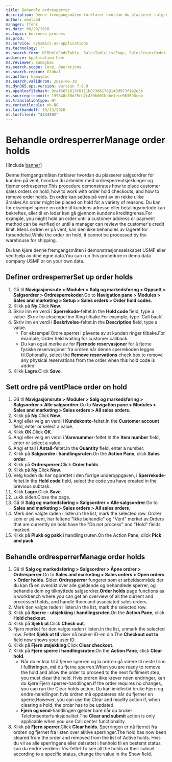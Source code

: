 ```yaml
---
title: Behandle ordresperrer
description: Denne fremgangsmåten forklarer hvordan du plasserer salgsordrer for kunden på vent, hvordan du arbeider med ordresperreutsjekkinger og fjerner ordresperrer.
author: omulvad
manager: tfehr
ms.date: 08/29/2018
ms.topic: business-process
ms.prod: ''
ms.service: dynamics-ax-applications
ms.technology: ''
ms.search.form: MCRHoldCodeTable, SalesTableListPage, SalesCreateOrder, SalesTable, MCRHoldCodeTrans, MCRHoldCheckOutOverride, MCRHoldCodeTable, MCRItemListCopying, MCRItemListTable, MCROMHoldList
audience: Application User
ms.reviewer: kamaybac
ms.search.scope: Core, Operations
ms.search.region: Global
ms.author: kamaybac
ms.search.validFrom: 2016-06-30
ms.dyn365.ops.version: Version 7.0.0
ms.openlocfilehash: 9caf6651813f0111b873db1769140d973f1a2e3b
ms.sourcegitcommit: 199848e78df5cb7c439b001bdbe1ece963593cdb
ms.translationtype: HT
ms.contentlocale: nb-NO
ms.lasthandoff: 10/13/2020
ms.locfileid: "4434502"
---
```

# <a name="manage-order-holds"></a><span data-ttu-id="f1b1e-103">Behandle ordresperrer</span><span class="sxs-lookup"><span data-stu-id="f1b1e-103">Manage order holds</span></span>

[!include [banner](../../includes/banner.md)]

<span data-ttu-id="f1b1e-104">Denne fremgangsmåten forklarer hvordan du plasserer salgsordrer for kunden på vent, hvordan du arbeider med ordresperreutsjekkinger og fjerner ordresperrer.</span><span class="sxs-lookup"><span data-stu-id="f1b1e-104">This procedure demonstrates how to place customer sales orders on hold, how to work with order hold checkouts, and how to remove order holds.</span></span> <span data-ttu-id="f1b1e-105">En ordre kan settes på vent av en rekke ulike årsaker.</span><span class="sxs-lookup"><span data-stu-id="f1b1e-105">An order might be placed on hold for a variety of reasons.</span></span> <span data-ttu-id="f1b1e-106">Du kan for eksempel sperre en ordre til kundens adresse eller betalingsmetode kan bekreftes, eller til en leder kan gå gjennom kundens kredittgrense.</span><span class="sxs-lookup"><span data-stu-id="f1b1e-106">For example, you might hold an order until a customer address or payment method can be verified or until a manager can review the customer's credit limit.</span></span> <span data-ttu-id="f1b1e-107">Mens ordren er på vent, kan den ikke behandles av lageret for forsendelse.</span><span class="sxs-lookup"><span data-stu-id="f1b1e-107">While the order on hold, it cannot be processed by the warehouse for shipping.</span></span> 

<span data-ttu-id="f1b1e-108">Du kan kjøre denne fremgangsmåten i demonstrasjonsselskapet USMF eller ved hjelp av dine egne data.</span><span class="sxs-lookup"><span data-stu-id="f1b1e-108">You can run this procedure in demo data company USMF or on your own data.</span></span>


## <a name="set-up-order-holds"></a><span data-ttu-id="f1b1e-109">Definer ordresperrer</span><span class="sxs-lookup"><span data-stu-id="f1b1e-109">Set up order holds</span></span>
1. <span data-ttu-id="f1b1e-110">Gå til **Navigasjonsrute > Moduler > Salg og markedsføring > Oppsett > Salgsordrer > Ordresperrekoder**.</span><span class="sxs-lookup"><span data-stu-id="f1b1e-110">Go to **Navigation pane > Modules > Sales and marketing > Setup > Sales orders > Order hold codes**.</span></span>
2. <span data-ttu-id="f1b1e-111">Klikk på **Ny**.</span><span class="sxs-lookup"><span data-stu-id="f1b1e-111">Click **New**.</span></span>
3. <span data-ttu-id="f1b1e-112">Skriv inn en verdi i **Sperrekode**-feltet.</span><span class="sxs-lookup"><span data-stu-id="f1b1e-112">In the **Hold code** field, type a value.</span></span> <span data-ttu-id="f1b1e-113">Skriv for eksempel inn Ring tilbake.</span><span class="sxs-lookup"><span data-stu-id="f1b1e-113">For example, type 'Call back'.</span></span>  
4. <span data-ttu-id="f1b1e-114">Skriv inn en verdi i **Beskrivelse**-feltet.</span><span class="sxs-lookup"><span data-stu-id="f1b1e-114">In the **Description** field, type a value.</span></span>
    - <span data-ttu-id="f1b1e-115">For eksempel Ordre sperret i påvente av at kunden ringer tilbake.</span><span class="sxs-lookup"><span data-stu-id="f1b1e-115">For example, Order held waiting for customer callback.</span></span>  
    - <span data-ttu-id="f1b1e-116">Du kan også merke av for **Fjernede reservasjoner** for å fjerne fysiske reservasjoner fra ordren når denne sperrekoden legges til.</span><span class="sxs-lookup"><span data-stu-id="f1b1e-116">Optionally, select the **Remove reservations** check box to remove any physical reservations from the order when this hold code is added.</span></span>  
5. <span data-ttu-id="f1b1e-117">Klikk **Lagre**.</span><span class="sxs-lookup"><span data-stu-id="f1b1e-117">Click **Save**.</span></span>

## <a name="place-order-on-hold"></a><span data-ttu-id="f1b1e-118">Sett ordre på vent</span><span class="sxs-lookup"><span data-stu-id="f1b1e-118">Place order on hold</span></span>
1. <span data-ttu-id="f1b1e-119">Gå til **Navigasjonsrute > Moduler > Salg og markedsføring > Salgsordrer > Alle salgsordrer**.</span><span class="sxs-lookup"><span data-stu-id="f1b1e-119">Go to **Navigation pane > Modules > Sales and marketing > Sales orders > All sales orders**.</span></span>
2. <span data-ttu-id="f1b1e-120">Klikk på **Ny**.</span><span class="sxs-lookup"><span data-stu-id="f1b1e-120">Click **New**.</span></span>
3. <span data-ttu-id="f1b1e-121">Angi eller velg en verdi i **Kundekonto**-feltet.</span><span class="sxs-lookup"><span data-stu-id="f1b1e-121">In the **Customer account** field, enter or select a value.</span></span>
4. <span data-ttu-id="f1b1e-122">Klikk **OK**.</span><span class="sxs-lookup"><span data-stu-id="f1b1e-122">Click **OK**.</span></span>
5. <span data-ttu-id="f1b1e-123">Angi eller velg en verdi i **Varenummer**-feltet.</span><span class="sxs-lookup"><span data-stu-id="f1b1e-123">In the **Item number** field, enter or select a value.</span></span>
6. <span data-ttu-id="f1b1e-124">Angi et tall i **Antall**-feltet.</span><span class="sxs-lookup"><span data-stu-id="f1b1e-124">In the **Quantity** field, enter a number.</span></span>
7. <span data-ttu-id="f1b1e-125">Klikk på **Salgsordre** i **handlingsruten**.</span><span class="sxs-lookup"><span data-stu-id="f1b1e-125">On the **Action Pane**, click **Sales order**.</span></span>
8. <span data-ttu-id="f1b1e-126">Klikk på **Ordresperrer**.</span><span class="sxs-lookup"><span data-stu-id="f1b1e-126">Click **Order holds**.</span></span>
9. <span data-ttu-id="f1b1e-127">Klikk på **Ny**.</span><span class="sxs-lookup"><span data-stu-id="f1b1e-127">Click **New**.</span></span>
10. <span data-ttu-id="f1b1e-128">Velg koden du har opprettet i den forrige underoppgaven, i **Sperrekode**-feltet.</span><span class="sxs-lookup"><span data-stu-id="f1b1e-128">In the **Hold code** field, select the code you have created in the previous subtask.</span></span>
11. <span data-ttu-id="f1b1e-129">Klikk **Lagre**.</span><span class="sxs-lookup"><span data-stu-id="f1b1e-129">Click **Save**.</span></span>
12. <span data-ttu-id="f1b1e-130">Lukk siden.</span><span class="sxs-lookup"><span data-stu-id="f1b1e-130">Close the page.</span></span>
13. <span data-ttu-id="f1b1e-131">Gå til **Salg og markedsføring > Salgsordrer > Alle salgsordrer**.</span><span class="sxs-lookup"><span data-stu-id="f1b1e-131">Go to **Sales and marketing > Sales orders > All sales orders**.</span></span>
14. <span data-ttu-id="f1b1e-132">Merk den valgte raden i listen.</span><span class="sxs-lookup"><span data-stu-id="f1b1e-132">In the list, mark the selected row.</span></span> <span data-ttu-id="f1b1e-133">Ordrer som er på vent, har feltene "Ikke behandle" og "Vent" merket av.</span><span class="sxs-lookup"><span data-stu-id="f1b1e-133">Orders that are currently on hold have the "Do not process" and "Hold" fields marked.</span></span>
15. <span data-ttu-id="f1b1e-134">Klikk på **Plukk og pakk** i handlingsruten.</span><span class="sxs-lookup"><span data-stu-id="f1b1e-134">On the Action Pane, click **Pick and pack**.</span></span>

## <a name="manage-order-holds"></a><span data-ttu-id="f1b1e-135">Behandle ordresperrer</span><span class="sxs-lookup"><span data-stu-id="f1b1e-135">Manage order holds</span></span>
1. <span data-ttu-id="f1b1e-136">Gå til **Salg og markedsføring > Salgsordrer > Åpne ordrer > Ordresperrer**.</span><span class="sxs-lookup"><span data-stu-id="f1b1e-136">Go to **Sales and marketing > Sales orders > Open orders > Order holds**.</span></span> <span data-ttu-id="f1b1e-137">Siden **Ordresperrer** fungerer som et arbeidsområde der du kan få en oversikt over alle gjeldende og behandlede sperrer, og behandle dem og tilknyttede salgsordrer.</span><span class="sxs-lookup"><span data-stu-id="f1b1e-137">**Order holds** page functions as a workbench where you can get an overview of all the current and processed holds, and handle them and associated sales orders.</span></span>     
2. <span data-ttu-id="f1b1e-138">Merk den valgte raden i listen.</span><span class="sxs-lookup"><span data-stu-id="f1b1e-138">In the list, mark the selected row.</span></span>
3. <span data-ttu-id="f1b1e-139">Klikk på **Sperre - utsjekking** i **handlingsruten**.</span><span class="sxs-lookup"><span data-stu-id="f1b1e-139">On the **Action Pane**, click **Hold checkout**.</span></span>
4. <span data-ttu-id="f1b1e-140">Klikk på **Sjekk ut**.</span><span class="sxs-lookup"><span data-stu-id="f1b1e-140">Click **Check out**.</span></span>
5. <span data-ttu-id="f1b1e-141">Fjern merket for den valgte raden i listen.</span><span class="sxs-lookup"><span data-stu-id="f1b1e-141">In the list, unmark the selected row.</span></span> <span data-ttu-id="f1b1e-142">Feltet **Sjekk ut til** viser nå bruker-ID-en din.</span><span class="sxs-lookup"><span data-stu-id="f1b1e-142">The **Checkout out to** field now shows your user ID.</span></span>   
6. <span data-ttu-id="f1b1e-143">Klikk på **Fjern utsjekking**.</span><span class="sxs-lookup"><span data-stu-id="f1b1e-143">Click **Clear checkout**.</span></span>
7. <span data-ttu-id="f1b1e-144">Klikk på **Fjern sperre** i **handlingsruten**.</span><span class="sxs-lookup"><span data-stu-id="f1b1e-144">On the **Action Pane**, click **Clear hold**.</span></span>
    - <span data-ttu-id="f1b1e-145">Når du er klar til å fjerne sperren og la ordren gå videre til neste trinn i fullføringen, må du fjerne sperren.</span><span class="sxs-lookup"><span data-stu-id="f1b1e-145">When you are ready to remove the hold and allow the order to proceed to the next fulfilment step, you must clear the hold.</span></span> <span data-ttu-id="f1b1e-146">Hvis ordren ikke krever noen endringer, kan du kjøre Fjern sperrer-handlingen.</span><span class="sxs-lookup"><span data-stu-id="f1b1e-146">If the order requires no changes, you can run the Clear holds action.</span></span> <span data-ttu-id="f1b1e-147">Du kan imidlertid bruke Fjern og endre-handlingen hvis ordren må oppdateres når du fjerner en sperre.</span><span class="sxs-lookup"><span data-stu-id="f1b1e-147">However, you can use the Clear and modify action if, when clearing a hold, the order has to be updated.</span></span>      
    - <span data-ttu-id="f1b1e-148">**Fjern og send**-handlingen gjelder bare når du bruker Telefonsenterfunksjonalitet.</span><span class="sxs-lookup"><span data-stu-id="f1b1e-148">The **Clear and submit** action is only applicable when you use Call center functionality.</span></span>  
8. <span data-ttu-id="f1b1e-149">Klikk på **Fjern sperrer**.</span><span class="sxs-lookup"><span data-stu-id="f1b1e-149">Click **Clear holds**.</span></span> <span data-ttu-id="f1b1e-150">Sperringen er nå fjernet fra ordren og fjernet fra listen over aktive sperringer.</span><span class="sxs-lookup"><span data-stu-id="f1b1e-150">The hold has now been cleared from the order and removed from the list of Active holds.</span></span> <span data-ttu-id="f1b1e-151">Hvis du vil se alle sperringene eller delsettet i henhold til en bestemt status, kan du endre verdien i Vis-feltet.</span><span class="sxs-lookup"><span data-stu-id="f1b1e-151">To see all the holds or their subset according to a specific status, change the value in the Show field.</span></span>     

